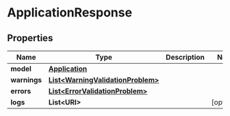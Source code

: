 

# ApplicationResponse


## Properties

Name | Type | Description | Notes
------------ | ------------- | ------------- | -------------
**model** | [**Application**](Application.md) |  | 
**warnings** | [**List&lt;WarningValidationProblem&gt;**](WarningValidationProblem.md) |  | 
**errors** | [**List&lt;ErrorValidationProblem&gt;**](ErrorValidationProblem.md) |  | 
**logs** | **List&lt;URI&gt;** |  |  [optional]



